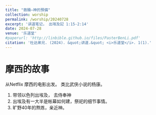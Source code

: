 ```yaml
---
title: "救贖—神的預備"
collection: worship
permalink: /worship/20240728
excerpt: '讲道笔记， 出埃及記 1:15-2:14'
date: 2024-07-28
venue: '乐道堂'
#paperurl: 'http://linbible.github.io/files/PasterBenLi.pdf'
citation: '杜达弟兄. (2024). &quot;讲道.&quot; <i>乐道堂</i>. 1(1).'
---
```


# 摩西的故事
从Netflix 摩西的电影出发。
类比武侠小说的杨康。

1. 带领以色列出埃及， 去侍奉神
2. 出埃及有一大半是帐幕如何建，祭祀的细节事情。
3. 旷野40年的熬炼，亲近神。